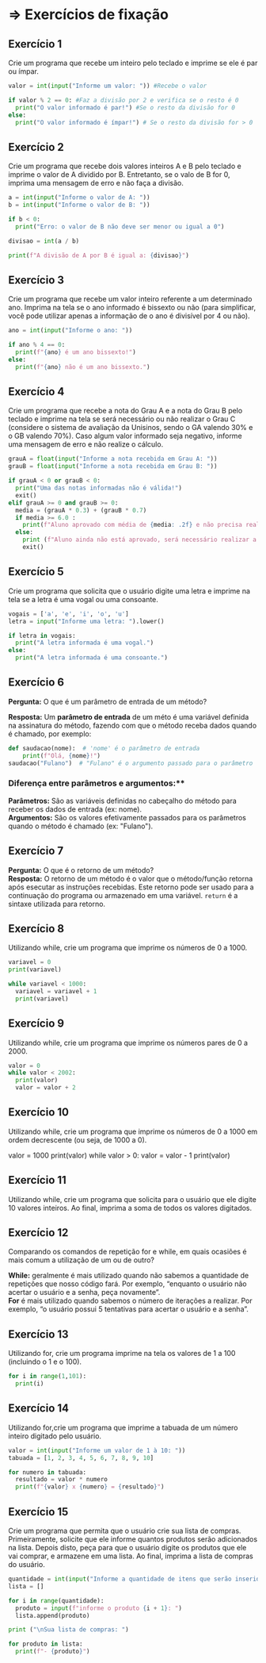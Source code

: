 # ⇒ Exercícios de fixação

## Exercício 1

Crie um programa que recebe um inteiro pelo teclado e imprime se ele é par ou ímpar.

```python
valor = int(input("Informe um valor: ")) #Recebe o valor

if valor % 2 == 0: #Faz a divisão por 2 e verifica se o resto é 0
  print("O valor informado é par!") #Se o resto da divisão for 0
else:
  print("O valor informado é ímpar!") # Se o resto da divisão for > 0
```

## Exercício 2

Crie um programa que recebe dois valores inteiros A e B pelo teclado e imprime o valor de A dividido por B. Entretanto, se o valo de B for 0, imprima uma mensagem de erro e não faça a divisão.

```python
a = int(input("Informe o valor de A: "))
b = int(input("Informe o valor de B: "))

if b < 0:
  print("Erro: o valor de B não deve ser menor ou igual a 0")

divisao = int(a / b)

print(f"A divisão de A por B é igual a: {divisao}")
```

## Exercício 3

Crie um programa que recebe um valor inteiro referente a um determinado ano. Imprima na tela se o ano informado é bissexto ou não (para simplificar, você pode utilizar apenas a informação de o ano é divisível por 4 ou não).

```python
ano = int(input("Informe o ano: "))

if ano % 4 == 0:
  print(f"{ano} é um ano bissexto!")
else:
  print(f"{ano} não é um ano bissexto.")
```

## Exercício 4

Crie um programa que recebe a nota do Grau A e a nota do Grau B pelo teclado e imprime na tela se será necessário ou não realizar o Grau C (considere o sistema de avaliação da Unisinos, sendo o GA valendo 30% e o GB valendo 70%). Caso algum valor informado seja negativo, informe uma mensagem de erro e não realize o cálculo.
```python
grauA = float(input("Informe a nota recebida em Grau A: "))
grauB = float(input("Informe a nota recebida em Grau B: "))

if grauA < 0 or grauB < 0:
  print("Uma das notas informadas não é válida!")
  exit()
elif grauA >= 0 and grauB >= 0: 
  media = (grauA * 0.3) + (grauB * 0.7)
  if media >= 6.0 :
    print(f"Aluno aprovado com média de {media: .2f} e não precisa realizar a avaliação Grau C.")
  else:
    print (f"Aluno ainda não está aprovado, será necessário realizar a avaliação Grau C. Sua média foi de {media}")
    exit()
```

## Exercício 5

Crie um programa que solicita que o usuário digite uma letra e imprime na tela se a letra é uma vogal ou uma consoante.
```python
vogais = ['a', 'e', 'i', 'o', 'u']
letra = input("Informe uma letra: ").lower()

if letra in vogais:
  print("A letra informada é uma vogal.")
else: 
  print("A letra informada é uma consoante.")
```


## Exercício 6
**Pergunta:** O que é um parâmetro de entrada de um método?

**Resposta:** Um **parâmetro de entrada** de um méto é uma variável definida na assinatura do método, fazendo com que o método receba dados quando é chamado, por exemplo: 
```python
def saudacao(nome):  # 'nome' é o parâmetro de entrada
    print(f"Olá, {nome}!")
saudacao("Fulano")  # "Fulano" é o argumento passado para o parâmetro 'nome'
```
### Diferença entre parâmetros e argumentos:**
**Parâmetros:** São as variáveis definidas no cabeçalho do método para receber os dados de entrada (ex: nome). <br>
**Argumentos:** São os valores efetivamente passados para os parâmetros quando o método é chamado (ex: "Fulano").

## Exercício 7

**Pergunta:** O que é o retorno de um método? <br>
**Resposta:** O retorno de um método é o valor que o método/função retorna após esecutar as instruções recebidas. Este retorno pode ser usado para a continuação do programa ou armazenado em uma variável. <code>return</code> é a sintaxe utilizada para retorno.

## Exercício 8

Utilizando while, crie um programa que imprime os números de 0 a 1000.

```python
variavel = 0
print(variavel)

while variavel < 1000:
  variavel = variavel + 1
  print(variavel)
```
## Exercício 9

Utilizando while, crie um programa que imprime os números pares de 0 a 2000.

```py
valor = 0
while valor < 2002:
  print(valor)
  valor = valor + 2
```

## Exercício 10

Utilizando while, crie um programa que imprime os números de 0 a 1000 em ordem decrescente (ou seja, de 1000 a 0).

valor = 1000
print(valor)
while valor > 0:
  valor = valor - 1
  print(valor)

## Exercício 11

Utilizando while, crie um programa que solicita para o usuário que ele digite 10 valores inteiros. Ao final, imprima a soma de todos os valores digitados.

## Exercício 12

Comparando os comandos de repetição for e while, em quais ocasiões é mais comum a utilização de um ou de outro?

**While:** geralmente é mais utilizado quando não sabemos a quantidade de repetições que nosso código fará. Por exemplo, “enquanto o usuário não acertar o usuário e a senha, peça novamente”. <br>
**For** é mais utilizado quando sabemos o número de iterações a realizar. Por exemplo, “o usuário possui 5 tentativas para acertar o usuário e a senha”.

## Exercício 13

Utilizando for, crie um programa imprime na tela os valores de 1 a 100 (incluindo o 1 e o 100).
```py
for i in range(1,101):
  print(i)
```

## Exercício 14

Utilizando for,crie um programa que imprime a tabuada de um número inteiro digitado pelo usuário.

```py
valor = int(input("Informe um valor de 1 à 10: "))
tabuada = [1, 2, 3, 4, 5, 6, 7, 8, 9, 10]

for numero in tabuada:
  resultado = valor * numero
  print(f"{valor} x {numero} = {resultado}")
```


## Exercício 15

Crie um programa que permita que o usuário crie sua lista de compras. Primeiramente, solicite que ele informe quantos produtos serão adicionados na lista. Depois disto, peça para que o usuário digite os produtos que ele vai comprar, e armazene em uma lista. Ao final, imprima a lista de compras do usuário.

```py
quantidade = int(input("Informe a quantidade de itens que serão inseridos à lista: "))
lista = []

for i in range(quantidade):
  produto = input(f"informe o produto {i + 1}: ")
  lista.append(produto)

print ("\nSua lista de compras: ")

for produto in lista:
  print(f"- {produto}")
```
